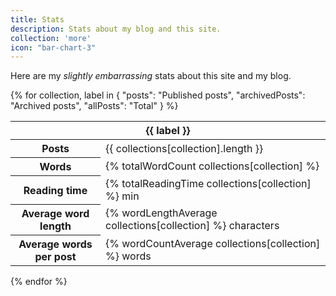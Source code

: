 ```yaml
---
title: Stats
description: Stats about my blog and this site.
collection: 'more'
icon: "bar-chart-3"
---
```


Here are my *slightly embarrassing* stats about this site and my blog.

{% for collection, label in {
    "posts": "Published posts",
    "archivedPosts": "Archived posts",
    "allPosts": "Total"
} %}
<table class="text-center">
    <thead>
        <tr>
            <th colspan="2">{{ label }}</th>
        </tr>
    </thead>
    <tbody>
        <tr>
            <th>Posts</th>
            <td>{{ collections[collection].length }}</td>
        </tr>
        <tr>
            <th>Words</th>
            <td>{% totalWordCount collections[collection] %}</td>
        </tr>
        <tr>
            <th>Reading time</th>
            <td>{% totalReadingTime collections[collection] %} min</td>
        </tr>
        <tr>
            <th>Average word length</th>
            <td>{% wordLengthAverage collections[collection] %} characters</td>
        </tr>
        <tr>
            <th>Average words per post</th>
            <td>{% wordCountAverage collections[collection] %} words</td>
        </tr>
    </table>
{% endfor %}
